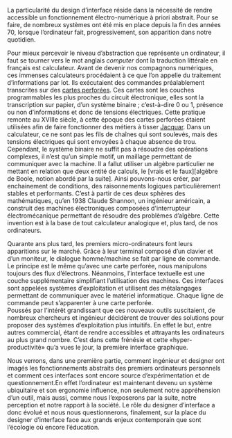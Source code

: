 La particularité du design d’interface réside dans la nécessité de rendre accessible un fonctionnement électro-numérique à priori abstrait. Pour se faire, de nombreux systèmes ont été mis en place depuis la fin des années 70, lorsque l’ordinateur fait, progressivement, son apparition dans notre quotidien.  

Pour mieux percevoir le niveau d’abstraction que représente un ordinateur, il faut se tourner vers le mot anglais _computer_ dont la traduction littérale en français est calculateur. Avant de devenir nos compagnons numériques, ces immenses calculateurs procédaient à ce que l’on appelle du traitement d’informations par lot. Ils exécutaient des commandes préalablement transcrites sur des [cartes perforées](img/cartes). Ces cartes sont les couches programmables les plus proches du circuit électronique, elles sont la transcription sur papier, d’un système binaire ; c’est-à-dire 0 ou 1, présence ou non d’informations et donc de tensions électriques. 
Cette pratique remonte au XVIIIe siècle, à cette époque des cartes perforées étaient utilisées afin de faire fonctionner des métiers à tisser [Jacquar](img/jacquar). Dans un calculateur, ce ne sont pas les fils de chaînes qui sont soulevés, mais des tensions électriques qui sont envoyées à chaque absence de trou. Cependant, le système binaire ne suffit pas à résoudre des opérations complexes, il n’est qu’un simple motif, un maillage permettant de communiquer avec la machine. 
Il a fallut utiliser un algèbre particulier ne mettant en relation que deux entité de calculs, le [vrais et le faux][algèbre de Boole, notion abordé par la suite]. Ainsi pouvons-nous créer, par enchainement de conditions, des raisonnements logiques particulièrement stables et performants. C’est à partir de ces deux sphères des mathématiques, qu’en 1938 Claude Shannon, un ingénieur américain, a construit des machines électroniques composées d'interrupteur électromécanique permettant de résoudre des problèmes d’algèbre. Cette invention est à la base de tout calculateur analogique et, plus tard, de nos ordinateurs.

Quarante ans plus tard, les premiers micro-ordinateurs font leurs apparitions sur le marché. Grâce à leur terminal composé d’un clavier et d’un moniteur, le dialogue homme/machine se fait par ligne de commande. Le principe est le même qu’avec une carte perforée, nous manipulons toujours des flux d’électrons. Néanmoins, l’interface textuelle est une couche supplémentaire simplifiant l’utilisation des machines. Ces interfaces sont appelées systèmes d’exploitation et utilisent des métalangages permettant de communiquer avec le matériel informatique. Chaque ligne de commande peut s’apparenter à une carte perforée.  
Poussés par l’intérêt grandissant que ces nouveaux outils suscitaient, de nombreux chercheurs et ingénieur décidèrent de trouver des solutions pour proposer des systèmes d’exploitation plus intuitifs. En effet le but, entre autres commercial, étant de rendre accessibles et attrayants les ordinateurs au plus grand nombre. C’est dans cette frénésie et cette «hyper-productivité» qu’a vues le jour, la première interface graphique.

Nous verrons, dans une première partie, comment ingénieur et designer ont imagés les fonctionnements abstraits des premiers ordinateurs personnels et comment ces interfaces sont encore source d’expérimentation et de questionnement.En effet l’ordinateur est maintenant devenu un système ubiquitaire et son ergonomie influence, non seulement notre appréhension d’un outil, mais aussi, comme nous l’exposerons par la suite, notre perception et notre rapport à la société. Le rôle du designer d’interface a donc évolué et nous nous questionnerons, finalement, sur la place du designer d’interface face aux grands enjeux contemporain que sont l’écologie où encore l’éducation.